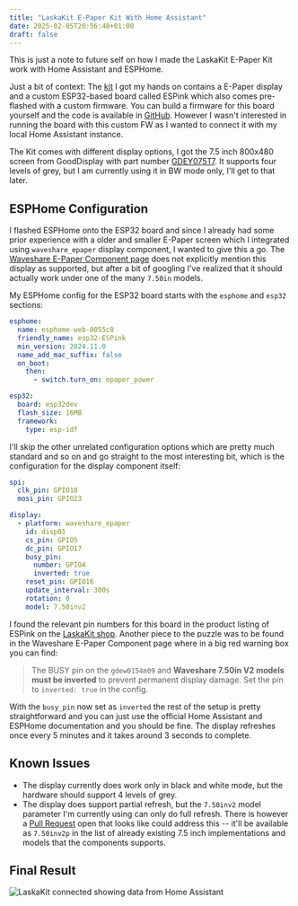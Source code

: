 ```yaml
---
title: "LaskaKit E-Paper Kit With Home Assistant"
date: 2025-02-05T20:56:48+01:00
draft: false
---
```


This is just a note to future self on how I made the LaskaKit E-Paper Kit work with Home Assistant and ESPHome.

Just a bit of context: The [kit](https://www.laskakit.cz/laskakit-live-7-5-e-paper-stavebnice-s-wifi-pro---zivy-obraz-/?variantId=13529) I got my hands on contains a E-Paper display and a custom ESP32-based board called ESPink which also comes pre-flashed with a custom firmware. You can build a firmware for this board yourself and the code is available in [GitHub](https://github.com/LaskaKit/ESPink). However I wasn't interested in running the board with this custom FW as I wanted to connect it with my local Home Assistant instance.

The Kit comes with different display options, I got the 7.5 inch 800x480 screen from GoodDisplay with part number [GDEY075T7](https://www.good-display.com/product/396.html). It supports four levels of grey, but I am currently using it in BW mode only, I'll get to that later.

## ESPHome Configuration

I flashed ESPHome onto the ESP32 board and since I already had some prior experience with a older and smaller E-Paper screen which I integrated using `waveshare_epaper` display component, I wanted to give this a go. The [Waveshare E-Paper Component page](https://esphome.io/components/display/waveshare_epaper.html) does not explicitly mention this display as supported, but after a bit of googling I've realized that it should actually work under one of the many `7.50in` models.

My ESPHome config for the ESP32 board starts with the `esphome` and `esp32` sections:

```yaml
esphome:
  name: esphome-web-0055c8
  friendly_name: esp32-ESPink
  min_version: 2024.11.0
  name_add_mac_suffix: false
  on_boot: 
    then:
      - switch.turn_on: epaper_power

esp32:
  board: esp32dev
  flash_size: 16MB
  framework:
    type: esp-idf
```

I'll skip the other unrelated configuration options which are pretty much standard and so on and go straight to the most interesting bit, which is the configuration for the display component itself:

```yaml
spi:
  clk_pin: GPIO18
  mosi_pin: GPIO23

display:
  - platform: waveshare_epaper
    id: disp01
    cs_pin: GPIO5
    dc_pin: GPIO17
    busy_pin:
      number: GPIO4
      inverted: true
    reset_pin: GPIO16
    update_interval: 300s
    rotation: 0
    model: 7.50inv2
```

I found the relevant pin numbers for this board in the product listing of ESPink on the [LaskaKit shop](https://www.laskakit.cz/laskakit-espink-esp32-e-paper-pcb-antenna/?variantId=12419). Another piece to the puzzle was to be found in the Waveshare E-Paper Component page where in a big red warning box you can find:

> The BUSY pin on the `gdew0154m09` and **Waveshare 7.50in V2 models must be inverted** to prevent permanent display damage. Set the pin to `inverted: true` in the config.

With the `busy_pin` now set as `inverted` the rest of the setup is pretty straightforward and you can just use the official Home Assistant and ESPHome documentation and you should be fine. The display refreshes once every 5 minutes and it takes around 3 seconds to complete.

## Known Issues

- The display currently does work only in black and white mode, but the hardware should support 4 levels of grey.
- The display does support partial refresh, but the `7.50inv2` model parameter I'm currently using can only do full refresh. There is however a [Pull Request](https://github.com/esphome/esphome/pull/7751) open that looks like could address this -- it'll be available as `7.50inv2p` in the list of already existing 7.5 inch implementations and models that the components supports.

## Final Result

![LaskaKit connected showing data from Home Assistant](/images/laskakit-with-homeassistant.jpg)
